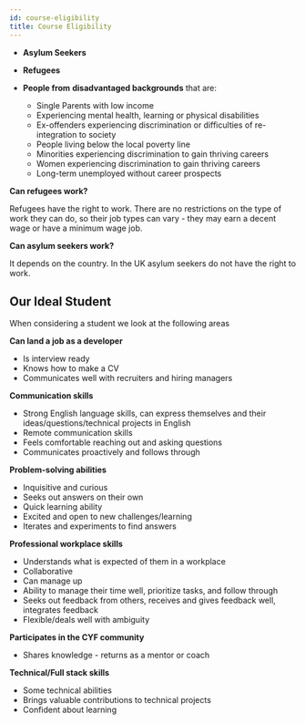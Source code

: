 ```yaml
---
id: course-eligibility
title: Course Eligibility
---
```


- **Asylum Seekers**

- **Refugees**
- **People from** **disadvantaged backgrounds** that are:
  - Single Parents with low income
  - Experiencing mental health, learning or physical disabilities
  - Ex-offenders experiencing discrimination or difficulties of re-integration to society
  - People living below the local poverty line
  - Minorities experiencing discrimination to gain thriving careers
  - Women experiencing discrimination to gain thriving careers
  - Long-term unemployed without career prospects

**Can refugees work?**

Refugees have the right to work. There are no restrictions on the type of work they can do, so their job types can vary - they may earn a decent wage or have a minimum wage job.

**Can asylum seekers work?**

It depends on the country. In the UK asylum seekers do not have the right to work.

## Our Ideal Student

When considering a student we look at the following areas

**Can land a job as a developer**

- Is interview ready
- Knows how to make a CV
- Communicates well with recruiters and hiring managers

**Communication skills**

- Strong English language skills, can express themselves and their ideas/questions/technical projects in English
- Remote communication skills
- Feels comfortable reaching out and asking questions
- Communicates proactively and follows through

**Problem-solving abilities**

- Inquisitive and curious
- Seeks out answers on their own
- Quick learning ability
- Excited and open to new challenges/learning
- Iterates and experiments to find answers

**Professional workplace skills**

- Understands what is expected of them in a workplace
- Collaborative
- Can manage up
- Ability to manage their time well, prioritize tasks, and follow through
- Seeks out feedback from others, receives and gives feedback well, integrates feedback
- Flexible/deals well with ambiguity

**Participates in the CYF community**

- Shares knowledge - returns as a mentor or coach

**Technical/Full stack skills**

- Some technical abilities
- Brings valuable contributions to technical projects
- Confident about learning
